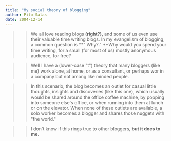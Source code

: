 ```yaml
---
title: "My social theory of blogging"
author: Pito Salas
date: 2004-12-14
---
```



>>

>> We all love reading blogs **(right?),** and some of us even use their
valuable time writing blogs. In my evangelism of blogging, a common question
is **" Why?." **Why would you spend your time writing, for a small (for most
of us) mostly anonymous audience, for free?

>>

>> Well I have a (lower-case "t") theory that many bloggers (like me) work
alone, at home, or as a consultant, or perhaps wor in a company but not among
like minded people.

>>

>> In this scenario, the blog becomes an outlet for casual little thoughts,
insights and discoveries (like this one), which usually would be shared around
the office coffee machine, by popping into someone else's office, or when
running into them at lunch or on the elevator. When none of these outlets are
available, a solo worker becomes a blogger and shares those nuggets with "the
world."

>>

>> I don't know if this rings true to other bloggers, **but it does to me.**


